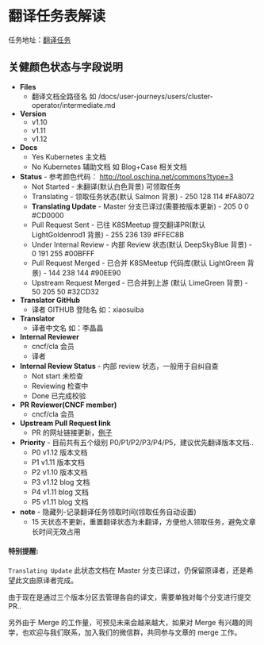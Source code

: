 # 翻译任务表解读

任务地址：[翻译任务](https://docs.google.com/spreadsheets/d/1cF5ULp0-_Sw8HqiZXCk6nfBC0nq5NM-QboZ4tV7EopA/edit#gid=196779105)

## 关健颜色状态与字段说明

- **Files**
  - 翻译文档全路径名 如 /docs/user-journeys/users/cluster-operator/intermediate.md
- **Version**
  - v1.10
  - v1.11
  - v1.12
- **Docs**
  - Yes Kubernetes 主文档
  - No Kubernetes 辅助文档 如 Blog+Case 相关文档
- **Status** - 参考颜色代码： http://tool.oschina.net/commons?type=3
  - Not Started  - 未翻译(默认白色背景) 可领取任务
  - Translating  - 领取任务状态(默认 Salmon 背景) -  250 128 114	#FA8072
  - **Translating Update** - Master 分支已译过(需要按版本更新) -  205 0 0	#CD0000
  - Pull Request Sent - 已往 K8SMeetup 提交翻译PR(默认 LightGoldenrod1 背景) - 255 236 139	#FFEC8B
  - Under Internal Review - 内部 Review 状态(默认 DeepSkyBlue 背景) - 0 191 255	#00BFFF
  - Pull Request Merged - 已合并 K8SMeetup 代码库(默认 LightGreen 背景) - 144 238 144	#90EE90
  - Upstream Request Merged - 已合并到上游 (默认 LimeGreen 背景) - 50 205 50	#32CD32
- **Translator GitHub**
  - 译者 GITHUB 登陆名 如：xiaosuiba
- **Translator**
  - 译者中文名 如：李晶晶
- **Internal Reviewer**
  - cncf/cla 会员
  - 译者
- **Internal Review Status** - 内部 review 状态，一般用于自纠自查
  - Not start 未检查
  - Reviewing 检查中
  - Done 已完成校验
- **PR Reviewer(CNCF member)**
  - cncf/cla 会员
- **Upstream Pull Request link**
  - PR 的网址链接更新，[例子](https://github.com/kubernetes/kubernetes-docs-zh/pull/574)
- **Priority** - 目前共有五个级别 P0/P1/P2/P3/P4/P5，建议优先翻译版本文档..
  - P0 v1.12 版本文档
  - P1 v1.11 版本文档
  - P2 v1.10 版本文档
  - P3 v1.12 blog 文档
  - P4 v1.11 blog 文档
  - P5 v1.11 blog 文档
- **note** - 隐藏列-记录翻译任务领取时间(领取任务自动设置)
  - 15 天状态不更新，重置翻译状态为未翻译，方便他人领取任务，避免文章长时间无效占用

#### 特别提醒:

`Translating Update` 此状态文档在 Master 分支已译过，仍保留原译者，还是希望此文由原译者完成。

由于现在是通过三个版本分区去管理各自的译文，需要单独对每个分支进行提交 PR..

另外由于 Merge 的工作量，可预见未来会越来越大，如果对 Merge 有兴趣的同学，也欢迎与我们联系，加入我们的微信群，共同参与文章的 merge 工作。